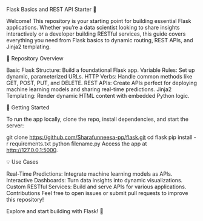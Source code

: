 Flask Basics and REST API Starter 🚀

Welcome! This repository is your starting point for building essential Flask applications. Whether you’re a data scientist looking to share insights interactively or a developer building RESTful services, this guide covers everything you need from Flask basics to dynamic routing, REST APIs, and Jinja2 templating.

📂 Repository Overview

Basic Flask Structure: Build a foundational Flask app.
Variable Rules: Set up dynamic, parameterized URLs.
HTTP Verbs: Handle common methods like GET, POST, PUT, and DELETE.
REST APIs: Create APIs perfect for deploying machine learning models and sharing real-time predictions.
Jinja2 Templating: Render dynamic HTML content with embedded Python logic.

🚀 Getting Started

To run the app locally, clone the repo, install dependencies, and start the server:

git clone https://github.com/Sharafunneesa-pp/flask.git
cd flask
pip install -r requirements.txt
python filename.py
Access the app at http://127.0.0.1:5000.

💡 Use Cases

Real-Time Predictions: Integrate machine learning models as APIs.
Interactive Dashboards: Turn data insights into dynamic visualizations.
Custom RESTful Services: Build and serve APIs for various applications.
Contributions
Feel free to open issues or submit pull requests to improve this repository!

Explore and start building with Flask! 🎉
